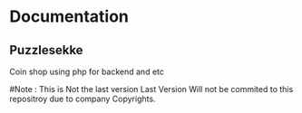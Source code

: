 # Documentation

## Puzzlesekke

Coin shop using php for backend and etc

#Note : This is Not the last version 
Last Version Will not be commited to this repositroy due to company Copyrights.
